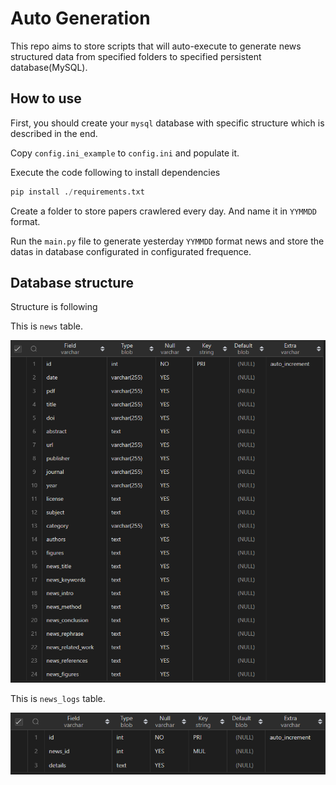 # Auto Generation

This repo aims to store scripts that will auto-execute to generate news structured data from specified folders to specified persistent database(MySQL).

## How to use

First, you should create your `mysql` database with specific structure which is described in the end.

Copy `config.ini_example` to `config.ini` and populate it.

Execute the code following to install dependencies

```python
pip install ./requirements.txt
```

Create a folder to store papers crawlered every day. And name it in `YYMMDD` format.

Run the `main.py` file to generate yesterday `YYMMDD` format news and store the datas in database configurated in configurated frequence.

## Database structure

Structure is following

This is `news` table.

![Alt text](./assets/news_image.png)

This is `news_logs` table.

![Alt text](./assets/news_logs_image.png)

